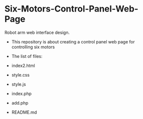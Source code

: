 # Six-Motors-Control-Panel-Web-Page

Robot arm web interface design.
 
 
- This repository is about creating a control panel web page for controlling six motors 
 
- The list of files:

- index2.html
- style.css
- style.js
- index.php
- add.php
- README.md
